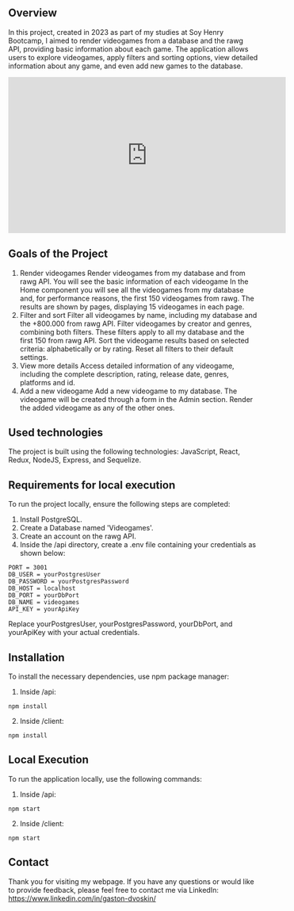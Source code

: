 ## Overview
In this project, created in 2023 as part of my studies at Soy Henry Bootcamp, I aimed to render videogames from a database and the rawg API, providing basic information about each game. The application allows users to explore videogames, apply filters and sorting options, view detailed information about any game, and even add new games to the database.
<!-- [![Video Overview](https://img.youtube.com/vi/trnyhUCFNfE&ab_channel=GastónDvoskin/0.jpg)](https://www.youtube.com/watch?v=trnyhUCFNfE&ab_channel=GastónDvoskin) -->
<!-- <iframe width="560" height="315" src="https://www.youtube.com/embed/trnyhUCFNfE&ab_channel=GastónDvoskin" frameborder="0" allowfullscreen></iframe> -->
<iframe width="560" height="315" src="https://www.youtube.com/embed/trnyhUCFNfE?ab_channel=GastónDvoskin" frameborder="0" allowfullscreen></iframe>


## Goals of the Project
1. Render videogames
Render videogames from my database and from rawg API. You will see the basic information of each videogame
In the Home component you will see all the videogames from my database and, for performance reasons, the first 150 videogames from rawg.
The results are shown by pages, displaying 15 videogames in each page.
2. Filter and sort
Filter all videogames by name, including my database and the +800.000 from rawg API.
Filter videogames by creator and genres, combining both filters. These filters apply to all my database and the first 150 from rawg API.
Sort the videogame results based on selected criteria: alphabetically or by rating.
Reset all filters to their default settings.
3. View more details
Access detailed information of any videogame, including the complete description, rating, release date, genres, platforms and id.
4. Add a new videogame
Add a new videogame to my database.
The videogame will be created through a form in the Admin section.
Render the added videogame as any of the other ones.

## Used technologies
The project is built using the following technologies:
JavaScript, React, Redux, NodeJS, Express, and Sequelize.

## Requirements for local execution
To run the project locally, ensure the following steps are completed:
1. Install PostgreSQL.
2. Create a Database named 'Videogames'.
3. Create an account on the rawg API.
4. Inside the /api directory, create a .env file containing your credentials as shown below:
```shell
PORT = 3001
DB_USER = yourPostgresUser
DB_PASSWORD = yourPostgresPassword
DB_HOST = localhost
DB_PORT = yourDbPort
DB_NAME = videogames
API_KEY = yourApiKey
```
Replace yourPostgresUser, yourPostgresPassword, yourDbPort, and yourApiKey with your actual credentials.

## Installation
To install the necessary dependencies, use npm package manager:
1. Inside /api: 
```shell
npm install
```
2. Inside /client:
```shell
npm install
```

## Local Execution
To run the application locally, use the following commands:
1. Inside /api: 
```shell
npm start
```
2. Inside /client: 
```shell
npm start
```

## Contact
Thank you for visiting my webpage. 
If you have any questions or would like to provide feedback, please feel free to contact me via LinkedIn: https://www.linkedin.com/in/gaston-dvoskin/
